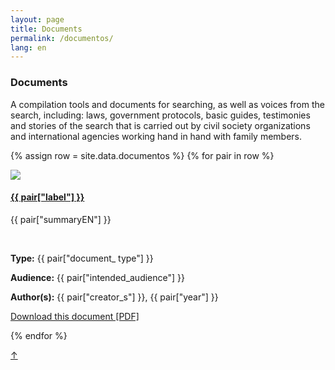 ```yaml
---
layout: page
title: Documents
permalink: /documentos/
lang: en
---
```


<h3>Documents</h3>

<div class="directorio">
<p class="intro">A compilation tools and documents for searching, as well as voices from the search, including: laws, government protocols, basic guides, testimonies and stories of the search that is carried out by civil society organizations and international agencies working hand in hand with family members.</p>
</div>


<div class="documentos">

{% assign row = site.data.documentos %}
{% for pair in row %}

<div class="row animatable fadeInUp">

<div class="column">
  <img src="https://bulabe.com/buscadoras/documents_covers/doc{{pair["orden"]}}.png"/>
</div>

<div class="double-column">
  <h4><a href="{{ pair["source"] }}" target="_blank">{{ pair["label"] }}</a></h4>

  <p>{{ pair["summaryEN"] }}</p><br/>

  <p><strong>Type:</strong> {{ pair["document_ type"] }}</p>
  <p><strong>Audience:</strong> {{ pair["intended_audience"] }}</p>
  <p><strong>Author(s):</strong> {{ pair["creator_s"] }}, {{ pair["year"] }}</p>

  <p><a href="https://bulabe.com/buscadoras/documents_pdfs/doc{{pair["orden"]}}.pdf" target="_blank" class="web">Download this document [PDF]</a></p>
</div>


</div><!-- row -->
{% endfor %}
</div><!-- card -->


<a href="#" id="top">↑</a>
